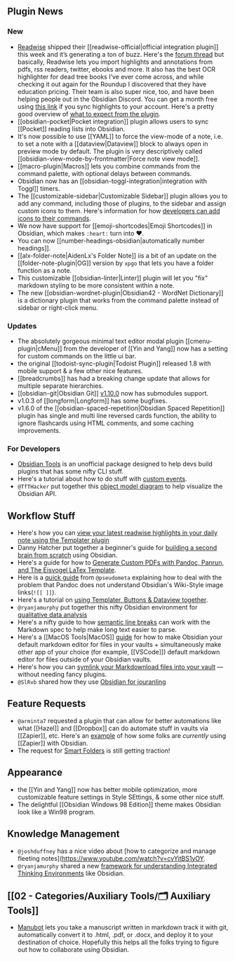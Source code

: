 ## Plugin News

### New

- [Readwise](https://readwise.io/i/ac9) shipped their [[readwise-official|official integration plugin]] this week and it’s generating a ton of buzz. Here's the [forum thread](https://forum.obsidian.md/t/the-official-readwise-obsidian-integration-has-launched/22311/5) but basically, Readwise lets you import highlights and annotations from pdfs, rss readers, twitter, ebooks and more. It also has the best OCR highlighter for dead tree books I’ve ever come across, and while checking it out again for the Roundup I discovered that they have education pricing. Their team is also super nice, too, and have been helping people out in the Obsidian Discord. You can get a month free using [this link](https://readwise.io/i/ac9) if you sync highlights to your account. Here's a pretty good overview of [what to expect from the plugin](https://medium.com/@benenewton/first-look-at-the-official-readwise-obsidian-plugin-5d553c0d0521).
- [[obsidian-pocket|Pocket integration]] plugin allows users to sync [[Pocket]] reading lists into Obsidian.
- It's now possible to use [[YAML]] to force the view-mode of a note, i.e. to set a note with a [[dataview|Dataview]] block to always open in preview mode by default. The plugin is very descriptively called [[obsidian-view-mode-by-frontmatter|Force note view mode]].
- [[macro-plugin|Macros]] lets you combine commands from the command palette, with optional delays between commands.
- Obsidian now has an [[obsidian-toggl-integration|integration with Toggl]] timers.
- The [[customizable-sidebar|Customizable Sidebar]] plugin allows you to add any command, including those of plugins, to the sidebar and assign custom icons to them. Here's information for how [developers can add icons to their commands](http://discordapp.com/channels/686053708261228577/840286264964022302/875393424918999081).
- We now have support for [[emoji-shortcodes|Emoji Shortcodes]] in Obsidian, which makes `:heart:` turn into ❤️.
- You can now [[number-headings-obsidian|automatically number headings]].
- [[alx-folder-note|AidenLx's Folder Note]] iis a bit of an update on the [[folder-note-plugin|OG]] version by `xpgo` that lets you have a folder function as a note.
- This customizable [[obsidian-linter|Linter]] plugin will let you "fix" markdown styling to be more consistent within a note.
- The new [[obsidian-wordnet-plugin|Obsidian42 - WordNet Dictionary]] is a dictionary plugin that works from the command palette instead of sidebar or right-click menu.

### Updates

- The absolutely gorgeous minimal text editor modal plugin [[cmenu-plugin|cMenu]] from the developer of [[Yin and Yang]] now has a setting for custom commands on the little ui bar.
- the original [[todoist-sync-plugin|Todoist Plugin]] released 1.8 with mobile support & a few other nice features.
- [[breadcrumbs]] has had a breaking change update that allows for multiple separate hierarchies.
- [[obsidian-git|Obsidian Git]] [v1.10.0](https://github.com/denolehov/obsidian-git/releases/tag/1.10.0) now has submodules support.
- v1.0.3 of [[longform|Longform]] has some bugfixes.
- v1.6.0 of the [[obsidian-spaced-repetition|Obsidian Spaced Repetition]] plugin has single and multi line reversed cards function, the ability to ignore flashcards using HTML comments, and some caching improvements.

### For Developers

- [Obsidian Tools](https://github.com/obsidian-tools/obsidian-tools) is an unofficial package designed to help devs build plugins that has some nifty CLI stuff.
- Here's a tutorial about how to do stuff with [custom events](https://shbgm.ca/obsidian/docs/plugin-development/custom-events).
- `@TfTHacker` put together this [object model diagram](https://twitter.com/TfTHacker/status/1424051711220625409) to help visualize the Obsidian API.

## Workflow Stuff

- Here's how you can [view your latest readwise highlights in your daily note using the Templater plugin](https://medium.com/@benenewton/how-i-view-my-latest-readwise-highlights-in-my-obsidian-daily-note-3d321dd6ed07)
- Danny Hatcher put together a beginner's guide for [building a second brain from scratch](https://www.youtube.com/watch?v=njibNuFQwjw) using Obsidian.
- Here's a guide for how to [Generate Custom PDFs with Pandoc, Panrun, and The Eisvogel LaTex Template](https://forum.obsidian.md/t/generate-custom-pdfs-with-pandoc-panrun-and-the-eisvogel-latex-template/22237/).
- Here is a [quick guide](https://gist.github.com/chrisgrieser/4f64b0fc656480ea707d2b45a03acdc0) from `@pseudometa` explaining how to deal with the problem that Pandoc does not understand Obsidian's Wiki-Style image links(`![[ ]]`).
- Here's a tutorial on [using Templater, Buttons & Dataview together](https://shbgm.ca/obsidian/docs/insert-dataview-table).
- `@ryanjamurphy` put together this nifty Obsidian environment for [qualitative data analysis](https://axle.design/an-integrated-qualitative-analysis-environment-with-obsidian)
- Here's a nifty guide to how [semantic line breaks](https://sembr.org/) can work with the Markdown spec to help make long text easier to parse.
- Here's a [[MacOS Tools|MacOS]] [guide](https://forum.obsidian.md/t/make-obsidian-a-default-app-for-markdown-files-on-macos/22260) for how to make Obsidian your default markdown editor for files in your vaults + simultaneously make other app of your choice (for example, [[VSCode]]) default markdown editor for files outside of your Obsidian vaults.
- Here's how you can [symlink your Markdownload files into your vault](https://forum.obsidian.md/t/markdownload-markdown-web-clipper/173/121) — without needing fancy plugins.
- `@SlRvb` shared how they use [Obsidian for jouranling](https://forum.obsidian.md/t/slrvbs-journaling-setup/22346)

## Feature Requests

- `@arminta7` requested a plugin that can allow for better automations like what [[Hazel]] and [[Dropbox]] can do automate stuff in vaults via [[Zapier]], etc. Here's an [example](https://twitter.com/hstagner/status/1401175949987753986) of how some folks are _currently_ using [[Zapier]] with Obsidian.
- The request for [Smart Folders](https://forum.obsidian.md/t/smart-folders-notes-can-sort-automatically-to-chosen-folders-based-on-tags/4342/14) is still getting traction!

## Appearance

- the [[Yin and Yang]] now has better mobile optimization, more customizable feature settings in Style SEttings, & some other nice stuff.
- The delightful [[Obsidian Windows 98 Edition]] theme makes Obsidian look like a Win98 program.

## Knowledge Management

- `@joshduffney` has a nice video about [how to categorize and manage fleeting notes](https://www.youtube.com/watch?v=cvYitBS1yOY.
- `@ryanjamurphy` shared a new [framework for understanding Integrated Thinking Environments](https://axle.design/obsidian-roam-and-the-rise-of-integrated-thinking-environments%E2%80%94what-they-are-what-they-do-and-what-s) like Obsidian.

## [[02 - Categories/Auxiliary Tools/🗂️ Auxiliary Tools]]

- [Manubot](https://manubot.org/) lets you take a manuscript written in markdown track it with git, automatically convert it to .html, .pdf, or .docx, and deploy it to your destination of choice. Hopefully this helps all the folks trying to figure out how to collaborate using Obsidian.

